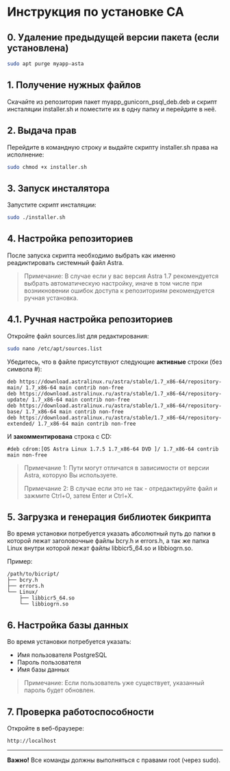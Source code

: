 # Инструкция по установке CA

## 0. Удаление предыдущей версии пакета (если установлена)

```bash
sudo apt purge myapp-asta
```

## 1. Получение нужных файлов

Скачайте из репозитория пакет myapp_gunicorn_psql_deb.deb и скрипт инсталяции installer.sh и поместите их в одну папку и перейдите в неё.

## 2. Выдача прав

Перейдите в командную строку и выдайте скрипту installer.sh права на исполнение:
```bash
sudo chmod +x installer.sh
```

## 3. Запуск инсталятора

Запустите скрипт инсталяции:
```bash
sudo ./installer.sh
```

## 4. Настройка репозиториев

После запуска скрипта необходимо выбрать как именно реадиктировать системный файл Astra.

> Примечание: В случае если у вас версия Astra 1.7 рекомендуется выбрать автоматическую настройку, иначе в том числе при возникновении ошибок доступа к репозиториям рекомендуется ручная установка.

## 4.1. Ручная настройка репозиториев

Откройте файл sources.list для редактирования:
```bash
sudo nano /etc/apt/sources.list
```

Убедитесь, что в файле присутствуют следующие **активные** строки (без символа #):
```
deb https://download.astralinux.ru/astra/stable/1.7_x86-64/repository-main/ 1.7_x86-64 main contrib non-free
deb https://download.astralinux.ru/astra/stable/1.7_x86-64/repository-update/ 1.7_x86-64 main contrib non-free
deb https://download.astralinux.ru/astra/stable/1.7_x86-64/repository-base/ 1.7_x86-64 main contrib non-free
deb https://download.astralinux.ru/astra/stable/1.7_x86-64/repository-extended/ 1.7_x86-64 main contrib non-free
```

И **закомментирована** строка с CD:
```
#deb cdrom:[OS Astra Linux 1.7.5 1.7_x86-64 DVD ]/ 1.7_x86-64 contrib main non-free
```
> Примечание 1: Пути могут отличатся в зависимости от версии Astra, которую Вы используете.
> 
> Примечание 2: В случае если это не так - отредактируйте файл и зажмите Ctrl+O, затем Enter и Ctrl+X.

## 5. Загрузка и генерация библиотек бикрипта

Во время установки потребуется указать абсолютный путь до папки в которой лежат заголовочные файлы bcry.h и errors.h, а так же папка Linux внутри которой лежат файлы libbicr5_64.so и libbiogrn.so.

Пример:

```
/path/to/bicript/
├── bcry.h
├── errors.h
└── Linux/
    ├── libbicr5_64.so
    └── libbiogrn.so
```

## 6. Настройка базы данных

Во время установки потребуется указать:
- Имя пользователя PostgreSQL
- Пароль пользователя
- Имя базы данных

> Примечание: Если пользователь уже существует, указанный пароль будет обновлен.

## 7. Проверка работоспособности

Откройте в веб-браузере:
```
http://localhost
```

---

**Важно!** Все команды должны выполняться с правами root (через sudo).
